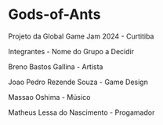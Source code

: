 # Gods-of-Ants
 Projeto da Global Game Jam 2024 - Curtitiba

Integrantes - Nome do Grupo a Decidir

Breno Bastos Gallina - Artista

Joao Pedro Rezende Souza - Game Design

Massao Oshima - Músico

Matheus Lessa do Nascimento - Progamador
